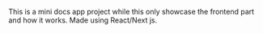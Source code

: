 This is a mini docs app project while this only showcase the frontend part and how it works. Made using React/Next js.
